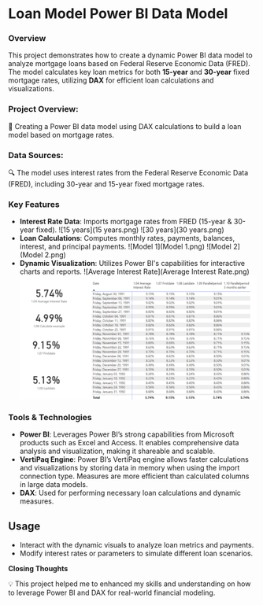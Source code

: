 # Loan Model Power BI Data Model

### Overview  
This project demonstrates how to create a dynamic Power BI data model to analyze mortgage loans based on Federal Reserve Economic Data (FRED). The model calculates key loan metrics for both **15-year** and **30-year** fixed mortgage rates, utilizing **DAX** for efficient loan calculations and visualizations.

### Project Overview: 
🧩 Creating a Power BI data model using DAX calculations to build a loan model based on mortgage rates.
### Data Sources:
🔍 The model uses interest rates from the Federal Reserve Economic Data (FRED), including 30-year and 15-year fixed mortgage rates.

### Key Features
- **Interest Rate Data**: Imports mortgage rates from FRED (15-year & 30-year fixed).
  ![15 years](15 years.png)
  ![30 years](30 years.png)
- **Loan Calculations**: Computes monthly rates, payments, balances, interest, and principal payments.
  ![Model 1](Model 1.png)
  ![Model 2](Model 2.png)
- **Dynamic Visualization**: Utilizes Power BI's capabilities for interactive charts and reports.
  ![Average Interest Rate](Average Interest Rate.png)
  ![Parallelperiod](Parallelperiod.png)
  
### Tools & Technologies
- **Power BI**: Leverages Power BI’s strong capabilities from Microsoft products such as Excel and Access. It enables comprehensive data analysis and visualization, making it shareable and scalable.
- **VertiPaq Engine**: Power BI’s VertiPaq engine allows faster calculations and visualizations by storing data in memory when using the import connection type. Measures are more efficient than calculated columns in large data models.
- **DAX**: Used for performing necessary loan calculations and dynamic measures.

## Usage
- Interact with the dynamic visuals to analyze loan metrics and payments.
- Modify interest rates or parameters to simulate different loan scenarios.

**Closing Thoughts**

💡 This project helped me to enhanced my skills and understanding on how to leverage Power BI and DAX for real-world financial modeling.

